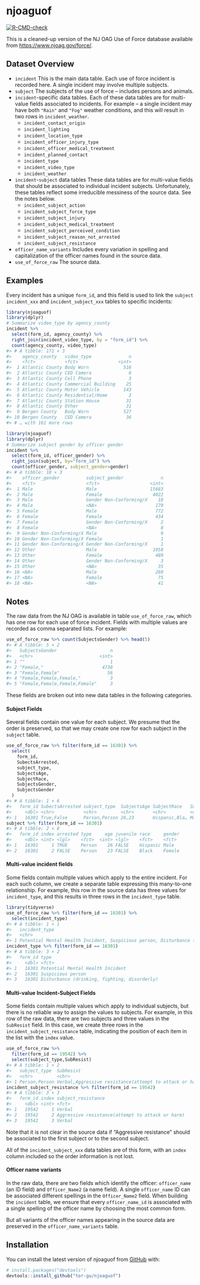
<!-- README.md is generated from README.Rmd. Please edit that file -->

# njoaguof

<!-- badges: start -->

[![R-CMD-check](https://github.com/tor-gu/njoaguof/workflows/R-CMD-check/badge.svg)](https://github.com/tor-gu/njoaguof/actions)
<!-- badges: end -->

This is a cleaned-up version of the NJ OAG Use of Force database
available from <https://www.njoag.gov/force/>.

## Dataset Overview

-   `incident` This is the main data table. Each use of force incident
    is recorded here. A single incident may involve multiple subjects.
-   `subject` The subjects of the use of force – includes persons and
    animals.
-   `incident`-specific data tables. Each of these data tables are for
    multi-value fields associated to incidents. For example – a single
    incident may have both `"Rain"` and `"Fog"` weather conditions, and
    this will result in two rows in `incident_weather`.
    -   `incident_contact_origin`
    -   `incident_lighting`
    -   `incident_location_type`
    -   `incident_officer_injury_type`
    -   `incident_officer_medical_treatment`
    -   `incident_planned_contact`
    -   `incident_type`
    -   `incident_video_type`
    -   `incident_weather`
-   `incident`-`subject` data tables These data tables are for
    multi-value fields that should be associated to individual incident
    subjects. Unfortunately, these tables reflect some irreducible
    messiness of the source data. See the notes below.
    -   `incident_subject_action`
    -   `incident_subject_force_type`
    -   `incident_subject_injury`
    -   `incident_subject_medical_treatment`
    -   `incident_subject_perceived_condition`
    -   `incident_subject_reason_not_arrested`
    -   `incident_subject_resistance`
-   `officer_name_variants` Includes every variation in spelling and
    capitalization of the officer names found in the source data.
-   `use_of_force_raw` The source data.

## Examples

Every incident has a unique `form_id`, and this field is used to link
the `subject` `incident_xxx` and `incident_subject_xxx` tables to
specific incidents:

``` r
library(njoaguof)
library(dplyr)
# Summarize video_type by agency_county
incident %>%
  select(form_id, agency_county) %>%
  right_join(incident_video_type, by = "form_id") %>%
  count(agency_county, video_type)
#> # A tibble: 171 × 3
#>    agency_county   video_type              n
#>    <fct>           <fct>               <int>
#>  1 Atlantic County Body Worn             516
#>  2 Atlantic County CED Camera              6
#>  3 Atlantic County Cell Phone              3
#>  4 Atlantic County Commercial Building    25
#>  5 Atlantic County Motor Vehicle         143
#>  6 Atlantic County Residential/Home        2
#>  7 Atlantic County Station House          31
#>  8 Atlantic County Other                  31
#>  9 Bergen County   Body Worn             527
#> 10 Bergen County   CED Camera             36
#> # … with 161 more rows
```

``` r
library(njoaguof)
library(dplyr)
# Summarize subject gender by officer gender
incident %>% 
  select(form_id, officer_gender) %>% 
  right_join(subject, by="form_id") %>%
  count(officer_gender, subject_gender=gender)
#> # A tibble: 18 × 3
#>    officer_gender          subject_gender              n
#>    <fct>                   <fct>                   <int>
#>  1 Male                    Male                    15683
#>  2 Male                    Female                   4022
#>  3 Male                    Gender Non-Conforming/X    18
#>  4 Male                    <NA>                      179
#>  5 Female                  Male                      772
#>  6 Female                  Female                    434
#>  7 Female                  Gender Non-Conforming/X     2
#>  8 Female                  <NA>                        8
#>  9 Gender Non-Conforming/X Male                        9
#> 10 Gender Non-Conforming/X Female                      1
#> 11 Gender Non-Conforming/X Gender Non-Conforming/X     1
#> 12 Other                   Male                     1958
#> 13 Other                   Female                    489
#> 14 Other                   Gender Non-Conforming/X     3
#> 15 Other                   <NA>                       35
#> 16 <NA>                    Male                      260
#> 17 <NA>                    Female                     75
#> 18 <NA>                    <NA>                       41
```

## Notes

The raw data from the NJ OAG is available in table `use_of_force_raw`,
which has one row for each use of force incident. Fields with multiple
values are recorded as comma separated lists. For example:

``` r
use_of_force_raw %>% count(SubjectsGender) %>% head(5)
#> # A tibble: 5 × 2
#>   SubjectsGender                    n
#>   <chr>                         <int>
#> 1 ""                                1
#> 2 "Female,"                      4738
#> 3 "Female,Female"                  56
#> 4 "Female,Female,Female,"           3
#> 5 "Female,Female,Female,Female"     3
```

These fields are broken out into new data tables in the following
categories.

#### Subject Fields

Several fields contain one value for each subject. We presume that the
order is preserved, so that we may create one row for each subject in
the `subject` table.

``` r
use_of_force_raw %>% filter(form_id == 16301) %>%
  select(
    form_id,
    SubectsArrested,
    subject_type,
    SubjectsAge,
    SubjectRace,
    SubjectsGender,
    SubjectsGender
  )
#> # A tibble: 1 × 6
#>   form_id SubectsArrested subject_type  SubjectsAge SubjectRace   SubjectsGender
#>     <dbl> <chr>           <chr>         <chr>       <chr>         <chr>         
#> 1   16301 True,False      Person,Person 26,23       Hispanic,Bla… Male,Female
subject %>% filter(form_id == 16301)
#> # A tibble: 2 × 8
#>   form_id index arrested type     age juvenile race     gender
#>     <dbl> <int> <lgl>    <fct>  <int> <lgl>    <fct>    <fct> 
#> 1   16301     1 TRUE     Person    26 FALSE    Hispanic Male  
#> 2   16301     2 FALSE    Person    23 FALSE    Black    Female
```

#### Multi-value incident fields

Some fields contain multiple values which apply to the entire incident.
For each such column, we create a separate table expressing this
many-to-one relationship. For example, this row in the source data has
three values for `incident_type`, and this results in three rows in the
`incident_type` table.

``` r
library(tidyverse)
use_of_force_raw %>% filter(form_id == 16301) %>%
  select(incident_type)
#> # A tibble: 1 × 1
#>   incident_type                                                                 
#>   <chr>                                                                         
#> 1 Potential Mental Health Incident, Suspicious person, Disturbance (drinking, f…
incident_type %>% filter(form_id == 16301)
#> # A tibble: 3 × 2
#>   form_id type                                        
#>     <dbl> <fct>                                       
#> 1   16301 Potential Mental Health Incident            
#> 2   16301 Suspicious person                           
#> 3   16301 Disturbance (drinking, fighting, disorderly)
```

#### Multi-value Incident-Subject Fields

Some fields contain multiple values which apply to individual subjects,
but there is no reliable way to assign the values to subjects. For
example, in this row of the raw data, there are two subjects and three
values in the `SubResist` field. In this case, we create three rows in
the `incident_subject_resistance` table, indicating the position of each
item in the list with the `index` value.

``` r
use_of_force_raw %>% 
  filter(form_id == 19542) %>% 
  select(subject_type,SubResist)
#> # A tibble: 1 × 2
#>   subject_type  SubResist                                                      
#>   <chr>         <chr>                                                          
#> 1 Person,Person Verbal,Aggressive resistance(attempt to attack or harm),Verbal,
incident_subject_resistance %>% filter(form_id == 19542)
#> # A tibble: 3 × 3
#>   form_id index subject_resistance                              
#>     <dbl> <int> <fct>                                           
#> 1   19542     1 Verbal                                          
#> 2   19542     2 Aggressive resistance(attempt to attack or harm)
#> 3   19542     3 Verbal
```

Note that it is not clear in the source data if “Aggressive resistance”
should be associated to the first subject or to the second subject.

All of the `incident_subject_xxx` data tables are of this form, with an
`index` column included so the order information is not lost.

#### Officer name variants

In the raw data, there are two fields which identify the officer:
`officer_name` (an ID field) and `Officer_Name2` (a name field). A
single `officer_name` ID can be associated different spellings in the
`Officer_Name2` field. When building the `incident` table, we ensure
that every `officer_name_id` is associated with a single spelling of the
officer name by choosing the most common form.

But all variants of the officer names appearing in the source data are
preserved in the `officer_name_variants` table.

## Installation

You can install the latest version of njoaguof from
[GitHub](https://github.com/) with:

``` r
# install.packages("devtools")
devtools::install_github("tor-gu/njoaguof")
```
